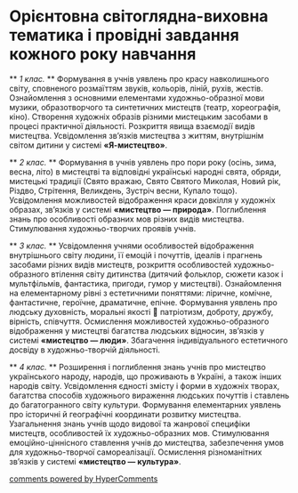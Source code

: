 <div id="hypercomments_widget" class="js-hypercomments-widget invisible"></div>

Орієнтовна світоглядна-виховна тематика і провідні завдання кожного року навчання
=============================================

** _1 клас._ ** Формування в учнів уявлень про красу навколишнього світу, сповненого розмаїттям звуків, кольорів, ліній, рухів, жестів. Ознайомлення з основними елементами художньо-образної мови музики, образотворчого та синтетичних мистецтв (театр, хореографія, кіно). Створення художніх образів різними мистецьким засобами в процесі практичної діяльності. Розкриття явища взаємодії видів мистецтва. Усвідомлення зв’язків мистецтва з життям, внутрішнім світом дитини у системі **«Я-мистецтво»**.

** _2 клас._ **  Формування в учнів уявлень про пори року (осінь, зима, весна, літо) в мистецтві та відповідні українські народні свята, обряди, мистецькі традиції (Свято вражаю, Свято Святого Миколая, Новий рік, Різдво, Стрітення, Великдень, Зустріч весни, Купало тощо). Усвідомлення можливостей відображення краси довкілля у художніх образах, зв’язків у системі **«мистецтво — природа»**. Поглиблення знань про особливості образних мов різних видів мистецтва. Стимулювання художньо-творчих проявів учнів.

** _3 клас._ ** Усвідомлення учнями особливостей відображення внутрішнього світу людини, її емоцій і почуттів, ідеалів і прагнень засобами різних видів мистецтв, розкриття особливостей художньо-образного втілення світу дитинства (дитячий фольклор, сюжети казок і мультфільмів, фантастика, пригоди, гумор у мистецтві). Ознайомлення на елементарному рівні з естетичними поняттями: ліричне, комічне, фантастичне, героїчне, драматичне, епічне. Формування уявлень про людську духовність, моральні якості  патріотизм, доброту, дружбу, вірність, співчуття. Осмислення можливостей художньо-образного відображення у мистецтві багатства людських відносин, зв’язків у системі **«мистецтво — люди»**. Збагачення індивідуального естетичного досвіду в художньо-творчій діяльності.  

** _4 клас._ ** Розширення і поглиблення знань учнів про мистецтво українського народу, народів, що проживають в Україні, а також інших народів світу. Усвідомлення єдності змісту і форми в художніх творах, багатства способів художнього вираження людських почуттів і ставлень до багатогранного світу культури. Формування елементарних уявлень про історичні й географічні координати розвитку мистецтва. Узагальнення знань учнів щодо видової та жанрової специфіки мистецтв, особливостей їх художньо-образних мов. Стимулювання емоційно-ціннісного ставлення учнів до мистецтва, забезпечення умов для художньо-творчої самореалізації. Осмислення різноманітних зв’язків у системі **«мистецтво — культура»**.


<div class="js-hypercomments-container">
<a href="http://hypercomments.com" class="hc-link" title="comments widget">comments powered by HyperComments</a>
</div>